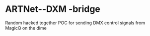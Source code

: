 # ARTNet--DXM -bridge

Random hacked together POC for sending DMX control signals from
MagicQ on the dime

